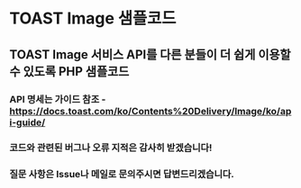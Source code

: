 # TOAST Image 샘플코드
## TOAST Image 서비스 API를 다른 분들이 더 쉽게 이용할 수 있도록 PHP 샘플코드
### API 명세는 가이드 참조 - https://docs.toast.com/ko/Contents%20Delivery/Image/ko/api-guide/
### 코드와 관련된 버그나 오류 지적은 감사히 받겠습니다!
### 질문 사항은 Issue나 메일로 문의주시면 답변드리겠습니다.
